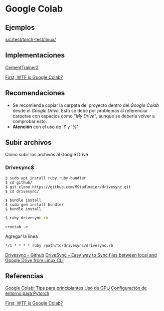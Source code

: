 # Google Colab

## Ejemplos
[src/test/torch-test/linux/](src/test/torch-test/linux/README.md)

## Implementaciones
[CementTrainer2](/src/Fisuras/CVNet_CementTrainer2/README.md)

[First, WTF is Google Colab?](https://jovianlin.io/pytorch-with-gpu-in-google-colab/)

## Recomendaciones
- Se recomienda copiar la carpeta del proyecto dentro del *Google Colab* desde el *Google Drive*. Esto se debe por problemas al referenciar carpetas con espacios como "*My Drive*", aunque se debería volver a comprobar esto.
- **Atención** con el uso de '!' y '%'

## Subir archivos
Como subir los archivos al Google Drive 

### Drivesync$ 
```
$ sudo apt install ruby ruby-bundler
$ cd github/
$ git clone https://github.com/MStadlmeier/drivesync.git
$ cd drivesync/
```

```
$ bundle install
$ sudo gem install bundler
$ bundle install
```

```ruby
$ ruby drivesync.rb
```

```
crontab -e
```
Agregar la línea
```
*/1 * * * * ruby /path/to/drivesync/drivesync.rb
```


[Drivesync - Github](https://github.com/MStadlmeier/drivesync)
[DriveSync – Easy way to Sync files between local and Google Drive from Linux CLI](https://www.2daygeek.com/drivesync-google-drive-sync-client-for-linux/)



## Referencias
[Google Colab: Tips para principiantes](https://medium.com/marvik/google-colab-tips-para-principiantes-e39d6e7051d4)
[Uso de GPU](docs/GPU)
[Configuración de entorno para Pytorch](/docs/torch/README.md)

[First, WTF is Google Colab?](https://jovianlin.io/pytorch-with-gpu-in-google-colab/)
